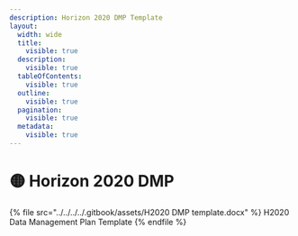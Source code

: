 ```yaml
---
description: Horizon 2020 DMP Template
layout:
  width: wide
  title:
    visible: true
  description:
    visible: true
  tableOfContents:
    visible: true
  outline:
    visible: true
  pagination:
    visible: true
  metadata:
    visible: true
---
```


# 🟡 Horizon 2020 DMP

{% file src="../../../../.gitbook/assets/H2020 DMP template.docx" %}
H2020 Data Management Plan Template
{% endfile %}
